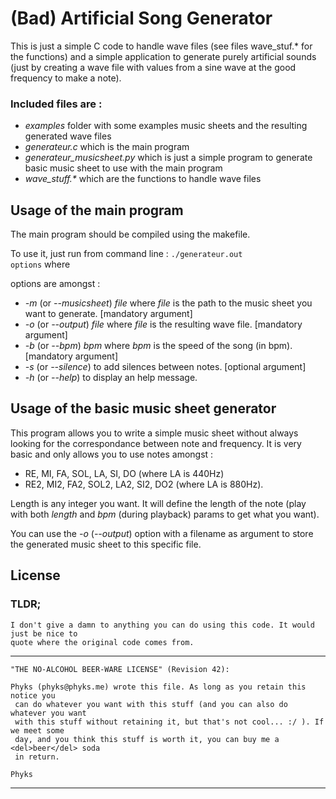 (Bad) Artificial Song Generator
===============================

This is just a simple C code to handle wave files (see files wave_stuf.* for the functions) and a simple application to generate purely artificial sounds (just by creating a wave file with values from a sine wave at the good frequency to make a note).

### Included files are :

* _examples_ folder with some examples music sheets and the resulting generated wave files
* _generateur.c_ which is the main program
* _generateur_musicsheet.py_ which is just a simple program to generate basic music sheet to use with the main program
* _wave_stuff.*_ which are the functions to handle wave files

## Usage of the main program

The main program should be compiled using the makefile. 

To use it, just run from command line :
<code>./generateur.out options</code> where 

options are amongst :

* _-m_ (or _--musicsheet_) _file_ where _file_ is the path to the music sheet you want to generate. [mandatory argument]
* _-o_ (or _--output_) _file_ where _file_ is the resulting wave file. [mandatory argument]
* _-b_ (or _--bpm_) _bpm_ where _bpm_ is the speed of the song (in bpm). [mandatory argument]
* _-s_ (or _--silence_) to add silences between notes. [optional argument]
* _-h_ (or _--help_) to display an help message.

## Usage of the basic music sheet generator

This program allows you to write a simple music sheet without always looking for the correspondance between note and frequency. It is very basic and only allows you to use notes amongst :

* RE, MI, FA, SOL, LA, SI, DO (where LA is 440Hz)
* RE2, MI2, FA2, SOL2, LA2, SI2, DO2 (where LA is 880Hz).

Length is any integer you want. It will define the length of the note (play with both _length_ and _bpm_ (during playback) params to get what you want).

You can use the _-o_ (_--output_) option with a filename as argument to store the generated music sheet to this specific file.

## License
### TLDR;
	I don't give a damn to anything you can do using this code. It would just be nice to
	quote where the original code comes from.


--------------------------------------------------------------------------------
  	"THE NO-ALCOHOL BEER-WARE LICENSE" (Revision 42):
  
  	Phyks (phyks@phyks.me) wrote this file. As long as you retain this notice you
 	 can do whatever you want with this stuff (and you can also do whatever you want
 	 with this stuff without retaining it, but that's not cool... :/ ). If we meet some 
 	 day, and you think this stuff is worth it, you can buy me a <del>beer</del> soda 
 	 in return.
  																			Phyks
---------------------------------------------------------------------------------
